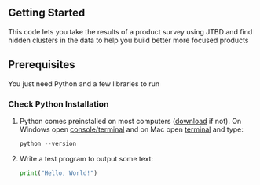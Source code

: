 ## Getting Started
This code lets you take the results of a product survey using JTBD and find hidden clusters in the data to help you build better more focused products

## Prerequisites
You just need Python and a few libraries to run

### Check Python Installation

1. Python comes preinstalled on most computers ([download](https://www.python.org/downloads/) if not). On Windows open [console/terminal](https://www.howtogeek.com/235101/10-ways-to-open-the-command-prompt-in-windows-10) and on Mac open [terminal](https://www.howtogeek.com/682770/how-to-open-the-terminal-on-a-mac/) and type:
   ```python
   python --version
   ```

2. Write a test program to output some text:
   ```python
   print("Hello, World!")
   ```
